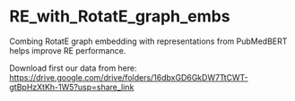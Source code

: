 # RE_with_RotatE_graph_embs

Combing RotatE graph embedding with representations from PubMedBERT helps improve RE performance.

Download first our data from here:
https://drive.google.com/drive/folders/16dbxGD6GkDW7TtCWT-gtBpHzXtKh-1W5?usp=share_link
